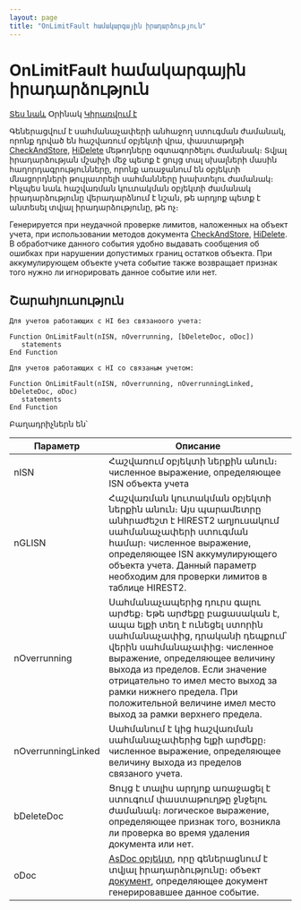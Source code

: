 ```yaml
---
layout: page
title: "OnLimitFault համակարգային իրադարձություն"
---
```


# OnLimitFault համակարգային իրադարձություն


[Տես նաև](../scriptstproced.md) Օրինակ [Կիրառվում է](../Defs/Accounting.md)


Գեներացվում է սահմանաչափերի անհաջող ստուգման ժամանակ, որոնք դրված են հաշվառում օբյեկտի  վրա, փաստաթղթի [CheckAndStore](../Functions/ASDOC/CheckAndStore.html), [HiDelete](../Functions/ASDOC/HiDelete.html) մեթոդները օգտագործելու ժամանակ։ Տվյալ իրադարձության մշաիչի մեջ պետք է ցույց տալ սխալների մասին հաղորդագրությունները, որոնք առաջանում են օբյեկտի մնացորդների թույլատրելի սահմանները խախտելու ժամանակ։ Ինչպես նաև հաշվառման կուտակման օբյեկտի ժամանակ իրադարձությունը վերադարձնում է նշան, թե արդյոք պետք է անտեսել տվյալ իրադարձությունը, թե ոչ։ 

Генерируется при неудачной проверке лимитов, наложенных на объект учета, при использовании методов документа [CheckAndStore](../Functions/ASDOC/CheckAndStore.html), [HiDelete](../Functions/ASDOC/HiDelete.html). В обработчике данного события удобно выдавать сообщения об ошибках при нарушении допустимых границ остатков объекта. При аккумулирующем объекте учета событие также возвращает признак того нужно ли игнорировать данное событие или нет.



## Շարահյուսություն

```as4x
Для учетов работaющиx с HI без связаноого учета:

Function OnLimitFault(nISN, nOverrunning, [bDeleteDoc, oDoc])
   statements
End Function

Для учетов работaющиx с HI со связаным учетом:

Function OnLimitFault(nISN, nOverrunning, nOverrunningLinked, bDeleteDoc, oDoc)
   statements
End Function
```

Բաղադրիչներն են՝


| Параметр | Описание |
|--|--|
| nISN | Հաշվառում օբյեկտի ներքին անուն։ численное выражение, определяющее ISN объекта учета |
| nGLISN | Հաշվառման կուտակման օբյեկտի ներքին անուն։ Այս պարամետրը անհրաժեշտ է HIREST2 աղյուսակում սահմանաչափերի ստուգման համար։ численное выражение, определяющее ISN аккумулирующего объекта учета. Данный параметр необходим для проверки лимитов в таблице HIREST2. |
| nOverrunning | Սահմանաչապերից դուրս գալու արժեք։ Եթե արժեքը բացասական է, ապա ելքի տեղ է ունեցել ստորին սահմանաչափից, դրականի դեպքում՝ վերին սահմանաչափից։  численное выражение, определяющее величину выхода из пределов. Если значение отрицательно то имел место выход за рамки нижнего прeдела. При положительной величине имел место выход за рамки верхнего прeдела. |
| nOverrunningLinked | Սահմանում է կից հաշվառման սահմանաչափերից ելքի արժեքը։ численное выражение, определяющее величину выхода из пределов связаного учета. |
| bDeleteDoc | Ցույց է տալիս արդյոք առաջացել է ստուգում փաստաթուղթը ջնջելու ժամանակ։ логическое выражение, определяющее признак того, возникла ли проверка во время удаления документа или нет. |
| oDoc | [AsDoc օբյեկտ](../Functions/Asdoc.md), որը գեներացնում է տվյալ իրադարձությունը։  объект [документ](../Functions/Asdoc.md), определяющее документ генерировавшее данное событие. |
